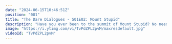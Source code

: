 ```yaml
---
date: "2024-06-15T10:46:51Z"
position: "001"
title: "The Dare Dialogues - S01E02: Mount Stupid"
description: "Have you ever been to the summit of Mount Stupid? No need to answer: you likely climbed it a few times! Today we discuss the Dunning-Kruger Effect and our personal experiences with it."
image: "https://i.ytimg.com/vi/TvPdZPL2pvM/maxresdefault.jpg"
videoId: "TvPdZPL2pvM"
---
```


